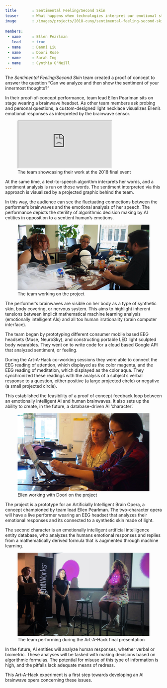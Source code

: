 ```yaml
---
title       : Sentimental Feeling/Second Skin
teaser      : What happens when technologies interpret our emotional states?
image       : /images/projects/2018-cuny/sentimental-feeling-second-skin/presentation.jpg

members:
 - name     : Ellen Pearlman
   lead     : true
 - name     : Danni Liu
 - name     : Doori Rose
 - name     : Sarah Ing
 - name     : Cynthia O'Neill
---
```

The _Sentimental Feeling/Second Skin_ team created a proof of concept to answer the question “Can we analyze and then show the sentiment of your innermost thoughts?”

In their proof-of-concept performance, team lead Ellen Pearlman sits on stage wearing a brainwave headset. As other team members ask probing and personal questions, a custom-designed light necklace visualizes Ellen’s emotional responses as interpreted by the brainwave sensor.

<figure class="video ratio-55 with-caption">
	<iframe src="https://www.youtube.com/embed/BpoS9jw8BWg" allowfullscreen></iframe>
	<figcaption>The team showcasing their work at the 2018 final event</figcaption>
</figure>

At the same time, a text-to-speech algorithm interprets her words, and a sentiment analysis is run on those words. The sentiment interpreted via this approach is visualized by a projected graphic behind the team.

In this way, the audience can see the fluctuating connections between the performer’s brainwaves and the emotional analysis of her speech. The performance depicts the sterility of algorithmic decision making by AI entities in opposition to a sentient human’s emotions.

<figure>
	<img src="/images/projects/2018-cuny/sentimental-feeling-second-skin/team.jpg" alt="The team working on the project" />
	<figcaption>The team working on the project</figcaption>
</figure>

The performer’s brainwaves are visible on her body as a type of synthetic skin, body covering, or nervous system. This aims to highlight inherent tensions between implicit mathematical machine learning analysis (emotionally intelligent AIs) and all too human irrationality (brain computer interface).

The team began by prototyping different consumer mobile based EEG headsets (Muse, NeuroSky), and constructing portable LED light sculpted body wearables. They went on to write code for a cloud based Google API that analyzed sentiment, or feeling.

During the Art-A-Hack co-working sessions they were able to connect the EEG reading of attention, which displayed as the color magenta, and the EEG reading of meditation, which displayed as the color aqua. They synchronized these readings with the analysis of a subject’s verbal response to a question, either positive (a large projected circle) or negative (a small projected circle).

This established the feasibility of a proof of concept feedback loop between an emotionally intelligent AI and human brainwaves. It also sets up the ability to create, in the future, a database-driven AI ‘character’.

<figure>
	<img src="/images/projects/2018-cuny/sentimental-feeling-second-skin/working.jpg" alt="Ellen working with Doori on the project" />
	<figcaption>Ellen working with Doori on the project</figcaption>
</figure>

The project is a prototype for an Artificially Intelligent Brain Opera, a concept championed by team lead Ellen Pearlman. The two-character opera will have a live performer wearing an EEG headset that analyzes their emotional responses and its connected to a synthetic skin made of light.

The second character is an  emotionally intelligent artificial intelligence entity database, who analyzes the humans emotional responses and replies from a mathematically derived formula that is augmented through machine learning.

<figure>
	<img src="/images/projects/2018-cuny/sentimental-feeling-second-skin/presentation.jpg" alt="The team performing during the Art-A-Hack final presentation" />
	<figcaption>The team performing during the Art-A-Hack final presentation</figcaption>
</figure>

In the future, AI entities will analyze human responses, whether verbal or biometric. These analyses will be tasked with making decisions based on algorithmic formulas. The potential for misuse of this type of information is high, and the pitfalls lack adequate means of redress.

This Art-A-Hack experiment is a first step towards developing an AI brainwave opera concerning these issues.